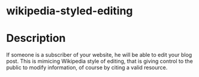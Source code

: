 # wikipedia-styled-editing

# Description
If someone is a subscriber of your website, he will be able to edit your blog post. This is mimicing Wikipedia style of editing, that is giving control to the public to modify information, of course by citing a valid resource.
